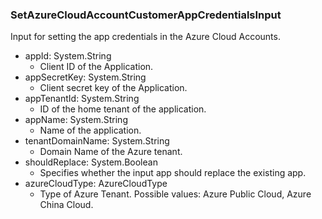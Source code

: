 ### SetAzureCloudAccountCustomerAppCredentialsInput
Input for setting the app credentials in the Azure Cloud Accounts.

- appId: System.String
  - Client ID of the Application.
- appSecretKey: System.String
  - Client secret key of the Application.
- appTenantId: System.String
  - ID of the home tenant of the application.
- appName: System.String
  - Name of the application.
- tenantDomainName: System.String
  - Domain Name of the Azure tenant.
- shouldReplace: System.Boolean
  - Specifies whether the input app should replace the existing app.
- azureCloudType: AzureCloudType
  - Type of Azure Tenant. Possible values: Azure Public Cloud, Azure China Cloud.
